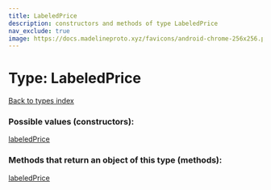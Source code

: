 ```yaml
---
title: LabeledPrice
description: constructors and methods of type LabeledPrice
nav_exclude: true
image: https://docs.madelineproto.xyz/favicons/android-chrome-256x256.png
---
```

# Type: LabeledPrice
[Back to types index](index.md)



### Possible values (constructors):

[labeledPrice](/API_docs/constructors/labeledPrice.md)  



### Methods that return an object of this type (methods):



[labeledPrice](/API_docs/constructors/labeledPrice.md)  


